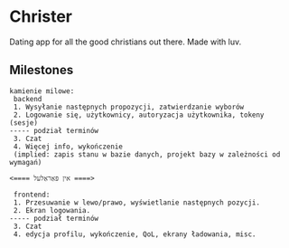 # Christer

Dating app for all the good christians out there. Made with luv.


## Milestones

```
kamienie milowe:
 backend
 1. Wysyłanie następnych propozycji, zatwierdzanie wyborów
 2. Logowanie się, użytkownicy, autoryzacja użytkownika, tokeny (sesje)
----- podział terminów
 3. Czat
 4. Więcej info, wykończenie
 (implied: zapis stanu w bazie danych, projekt bazy w zależności od wymagań)

<==== אין פּאַראַלעל ====>

 frontend:
 1. Przesuwanie w lewo/prawo, wyświetlanie następnych pozycji.
 2. Ekran logowania.
----- podział terminów
 3. Czat
 4. edycja profilu, wykończenie, QoL, ekrany ładowania, misc.
```